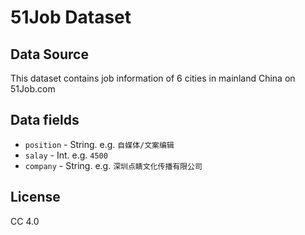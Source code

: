 # 51Job Dataset

## Data Source

This dataset contains job information of 6 cities in mainland China on 51Job.com

## Data fields
* `position` - String. e.g. `自媒体/文案编辑`
* `salay` - Int. e.g. `4500`
* `company` - String. e.g. `深圳点睛文化传播有限公司`

## License
CC 4.0
